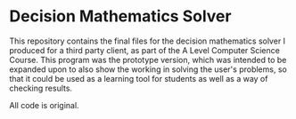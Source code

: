 # Decision Mathematics Solver
This repository contains the final files for the decision mathematics solver I produced for a third party client, as part of the A Level Computer Science Course.
This program was the prototype version, which was intended to be expanded upon to also show the working in solving the user's problems, so that it could be used as a learning tool for students as well as a way of checking results.

All code is original.
